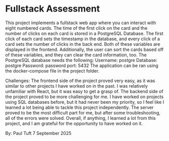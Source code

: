 # Fullstack Assessment
This project implements a fullstack web app where you can interact with eight numbered cards.
The time of the first click on the card and the number of clicks on each card is stored in a
PostgreSQL Database.
The first click of each card sets the timestamp in the database, and every click of a card
sets the number of clicks in the back end. Both of these variables are displayed in the frontend.
Additionally, the user can sort the cards based off of these variables, and they can clear the
card information, too.
The PostgreSQL database needs the following:
Username: postgre
Database: postgre
Password: password
port: 5432
The application can be ran using the docker-compose file in the project folder.

Challenges:
The frontend side of the project proved very easy, as it was similar to other projects I have
worked on in the past. I was relatively unfamiliar with React, but it was easy to get a grasp of.
The backend side of the project proved to be more challenging for me. I have worked on projects using
SQL databases before, but it had never been my priority, so I feel like I learned a lot being able to 
tackle this project independently. The server proved to be the most difficult part for me, but after
some troubleshooting, all of the errors were solved. Overall, if anything, I learned a lot from this
project, and I am grateful for the opportunity to have worked on it.

By: Paul Tuft
7 September 2025
